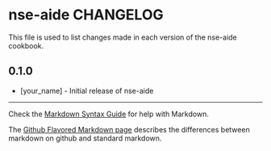 nse-aide CHANGELOG
==================

This file is used to list changes made in each version of the nse-aide cookbook.

0.1.0
-----
- [your_name] - Initial release of nse-aide

- - -
Check the [Markdown Syntax Guide](http://daringfireball.net/projects/markdown/syntax) for help with Markdown.

The [Github Flavored Markdown page](http://github.github.com/github-flavored-markdown/) describes the differences between markdown on github and standard markdown.
